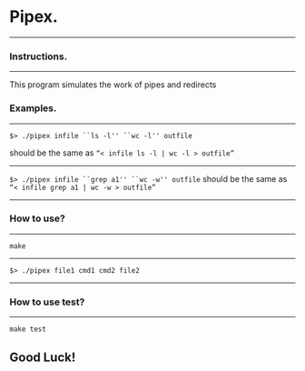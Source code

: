 # Pipex.
-------------

### Instructions.
---------------

This program simulates the work of pipes and redirects

### Examples.
------------------------------

 `$> ./pipex infile ``ls -l'' ``wc -l'' outfile`

should be the same as `“< infile ls -l | wc -l > outfile”`
***
`$> ./pipex infile ``grep a1'' ``wc -w'' outfile`
should be the same as `“< infile grep a1 | wc -w > outfile”`
***

### How to use?
------------------------------

`make`
***
`$> ./pipex file1 cmd1 cmd2 file2`
***

### How to use test?
------------------------------

`make test`
## Good Luck!
